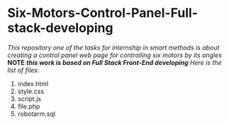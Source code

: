 # Six-Motors-Control-Panel-Full-stack-developing
*This repository one of the tasks for internship in smart methods is about creating a control panel web page for controlling six motors by its angles*
**NOTE**
***this work is based on Full Stack Front-End developing***
*Here is the list of files:*
1. index.html 
2. style.css
3. script.js
4. file.php
5. robotarm.sql
